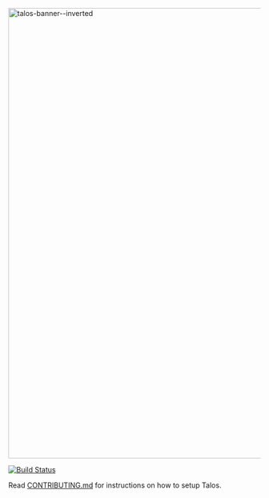 <a href="https://talos.now.sh/" target="_blank" rel="noopener noreferrer"><img width="900" src="https://s3.ca-central-1.amazonaws.com/sysc-4907-talos/media/banner--inverted%402x.png" alt="talos-banner--inverted" /></a>

[![Build Status](https://travis-ci.org/talos-org/client.svg?branch=master)](https://travis-ci.org/talos-org/client)

Read [CONTRIBUTING.md](./CONTRIBUTING.md) for instructions on how to setup Talos.
